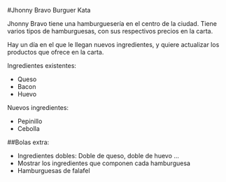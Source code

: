 #Jhonny Bravo Burguer Kata

Jhonny Bravo tiene una hamburguesería en el centro de la ciudad. Tiene varios
tipos de hamburguesas, con sus respectivos precios en la carta.

Hay un día en el que le llegan nuevos ingredientes, y quiere actualizar los
productos que ofrece en la carta.

Ingredientes existentes:

* Queso
* Bacon
* Huevo

Nuevos ingredientes:

* Pepinillo
* Cebolla

##Bolas extra:

* Ingredientes dobles: Doble de queso, doble de huevo ...
* Mostrar los ingredientes que componen cada hamburguesa
* Hamburguesas de falafel


